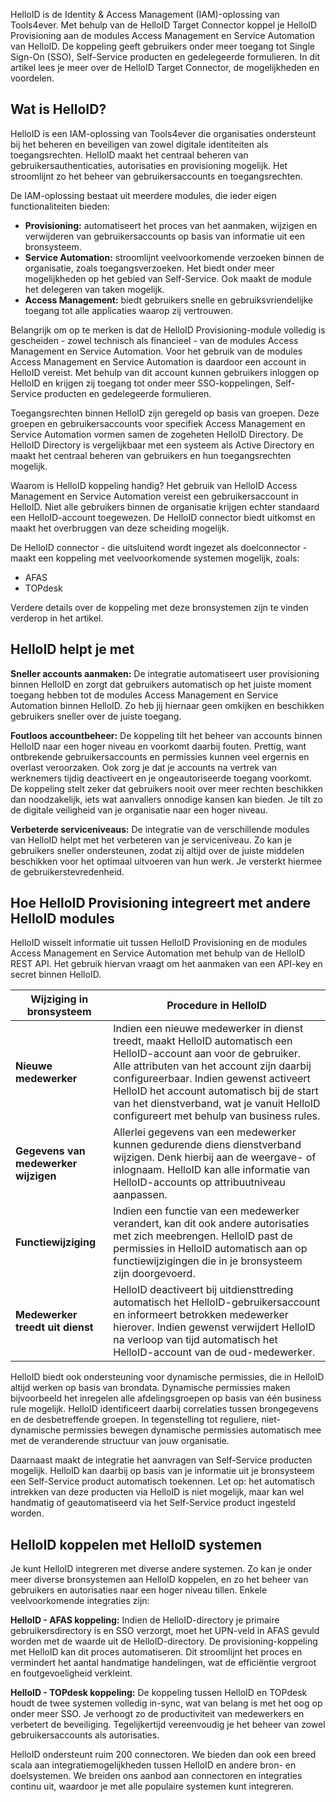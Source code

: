 HelloID is de Identity & Access Management (IAM)-oplossing van Tools4ever. Met behulp van de HelloID Target Connector koppel je HelloID Provisioning aan de modules Access Management en Service Automation van HelloID. De koppeling geeft gebruikers onder meer toegang tot Single Sign-On (SSO), Self-Service producten en gedelegeerde formulieren. In dit artikel lees je meer over de HelloID Target Connector, de mogelijkheden en voordelen.

## Wat is HelloID? 

HelloID is een IAM-oplossing van Tools4ever die organisaties ondersteunt bij het beheren en beveiligen van zowel digitale identiteiten als toegangsrechten. HelloID maakt het centraal beheren van gebruikersauthenticaties, autorisaties en provisioning mogelijk. Het stroomlijnt zo het beheer van gebruikersaccounts en toegangsrechten. 

De IAM-oplossing bestaat uit meerdere modules, die ieder eigen functionaliteiten bieden:

*	**Provisioning:** automatiseert het proces van het aanmaken, wijzigen en verwijderen van gebruikersaccounts op basis van informatie uit een bronsysteem. 
*	**Service Automation:** stroomlijnt veelvoorkomende verzoeken binnen de organisatie, zoals toegangsverzoeken. Het biedt onder meer mogelijkheden op het gebied van Self-Service. Ook maakt de module het delegeren van taken mogelijk.
*	**Access Management:** biedt gebruikers snelle en gebruiksvriendelijke toegang tot alle applicaties waarop zij vertrouwen.

Belangrijk om op te merken is dat de HelloID Provisioning-module volledig is gescheiden - zowel technisch als financieel - van de modules Access Management en Service Automation. Voor het gebruik van de modules Access Management en Service Automation is daardoor een account in HelloID vereist. Met behulp van dit account kunnen gebruikers inloggen op HelloID en krijgen zij toegang tot onder meer SSO-koppelingen, Self-Service producten en gedelegeerde formulieren. 

Toegangsrechten binnen HelloID zijn geregeld op basis van groepen. Deze groepen en gebruikersaccounts voor specifiek Access Management en Service Automation vormen samen de zogeheten HelloID Directory. De HelloID Directory is vergelijkbaar met een systeem als Active Directory en maakt het centraal beheren van gebruikers en hun toegangsrechten mogelijk. 

Waarom is HelloID koppeling handig?
Het gebruik van HelloID Access Management en Service Automation vereist een gebruikersaccount in HelloID. Niet alle gebruikers binnen de organisatie krijgen echter standaard een HelloID-account toegewezen. De HelloID connector biedt uitkomst en maakt het overbruggen van deze scheiding mogelijk.

De HelloID connector - die uitsluitend wordt ingezet als doelconnector - maakt een koppeling met veelvoorkomende systemen mogelijk, zoals: 

*	AFAS
*	TOPdesk

Verdere details over de koppeling met deze bronsystemen zijn te vinden verderop in het artikel.

## HelloID helpt je met

**Sneller accounts aanmaken:** De integratie automatiseert user provisioning binnen HelloID en zorgt dat gebruikers automatisch op het juiste moment toegang hebben tot de modules Access Management en Service Automation binnen HelloID. Zo heb jij hiernaar geen omkijken en beschikken gebruikers sneller over de juiste toegang.

**Foutloos accountbeheer:** De koppeling tilt het beheer van accounts binnen HelloID naar een hoger niveau en voorkomt daarbij fouten. Prettig, want ontbrekende gebruikersaccounts en permissies kunnen veel ergernis en overlast veroorzaken. Ook zorg je dat je accounts na vertrek van werknemers tijdig deactiveert en je ongeautoriseerde toegang voorkomt. De koppeling stelt zeker dat gebruikers nooit over meer rechten beschikken dan noodzakelijk, iets wat aanvallers onnodige kansen kan bieden. Je tilt zo de digitale veiligheid van je organisatie naar een hoger niveau. 

**Verbeterde serviceniveaus:** De integratie van de verschillende modules van HelloID helpt met het verbeteren van je serviceniveau. Zo kan je gebruikers sneller ondersteunen, zodat zij altijd over de juiste middelen beschikken voor het optimaal uitvoeren van hun werk. Je versterkt hiermee de gebruikerstevredenheid. 

## Hoe HelloID Provisioning integreert met andere HelloID modules

HelloID wisselt informatie uit tussen HelloID Provisioning en de modules Access Management en Service Automation met behulp van de HelloID REST API. Het gebruik hiervan vraagt om het aanmaken van een API-key en secret binnen HelloID.

| Wijziging in bronsysteem| 	Procedure in HelloID | 
| ----------------------------------------- | --------------------------|
|**Nieuwe medewerker**|	Indien een nieuwe medewerker in dienst treedt, maakt HelloID automatisch een HelloID-account aan voor de gebruiker. Alle attributen van het account zijn daarbij configureerbaar. Indien gewenst activeert HelloID het account automatisch bij de start van het dienstverband, wat je vanuit HelloID configureert met behulp van business rules.|
| **Gegevens van medewerker wijzigen** |	Allerlei gegevens van een medewerker kunnen gedurende diens dienstverband wijzigen. Denk hierbij aan de weergave- of inlognaam. HelloID kan alle informatie van HelloID-accounts op attribuutniveau aanpassen.|
| **Functiewijziging** |	Indien een functie van een medewerker verandert, kan dit ook andere autorisaties met zich meebrengen. HelloID past de permissies in HelloID automatisch aan op functiewijzigingen die in je bronsysteem zijn doorgevoerd.|
| **Medewerker treedt uit dienst** | HelloID deactiveert bij uitdiensttreding automatisch het HelloID-gebruikersaccount en informeert betrokken medewerker hierover. Indien gewenst verwijdert HelloID na verloop van tijd automatisch het HelloID-account van de oud-medewerker.|

HelloID biedt ook ondersteuning voor dynamische permissies, die in HelloID altijd werken op basis van brondata. Dynamische permissies maken bijvoorbeeld het inregelen alle afdelingsgroepen op basis van één business rule mogelijk. HelloID identificeert daarbij correlaties tussen brongegevens en de desbetreffende groepen. In tegenstelling tot reguliere, niet-dynamische permissies bewegen dynamische permissies automatisch mee met de veranderende structuur van jouw organisatie. 

Daarnaast maakt de integratie het aanvragen van Self-Service producten mogelijk. HelloID kan daarbij op basis van je informatie uit je bronsysteem een Self-Service product automatisch toekennen. Let op: het automatisch intrekken van deze producten via HelloID is niet mogelijk, maar kan wel handmatig of geautomatiseerd via het Self-Service product ingesteld worden. 

## HelloID koppelen met HelloID systemen

Je kunt HelloID integreren met diverse andere systemen. Zo kan je onder meer diverse bronsystemen aan HelloID koppelen, en zo het beheer van gebruikers en autorisaties naar een hoger niveau tillen. Enkele veelvoorkomende integraties zijn:

**HelloID - AFAS koppeling:** Indien de HelloID-directory je primaire gebruikersdirectory is en SSO verzorgt, moet het UPN-veld in AFAS gevuld worden met de waarde uit de HelloID-directory. De provisioning-koppeling met HelloID kan dit proces automatiseren. Dit stroomlijnt het proces en vermindert het aantal handmatige handelingen, wat de efficiëntie vergroot en foutgevoeligheid verkleint. 

**HelloID - TOPdesk koppeling:** De koppeling tussen HelloID en TOPdesk houdt de twee systemen volledig in-sync, wat van belang is met het oog op onder meer SSO. Je verhoogt zo de productiviteit van medewerkers en verbetert de beveiliging. Tegelijkertijd vereenvoudig je het beheer van zowel gebruikersaccounts als autorisaties. 

HelloID ondersteunt ruim 200 connectoren. We bieden dan ook een breed scala aan integratiemogelijkheden tussen HelloID en andere bron- en doelsystemen. We breiden ons aanbod aan connectoren en integraties continu uit, waardoor je met alle populaire systemen kunt integreren.

